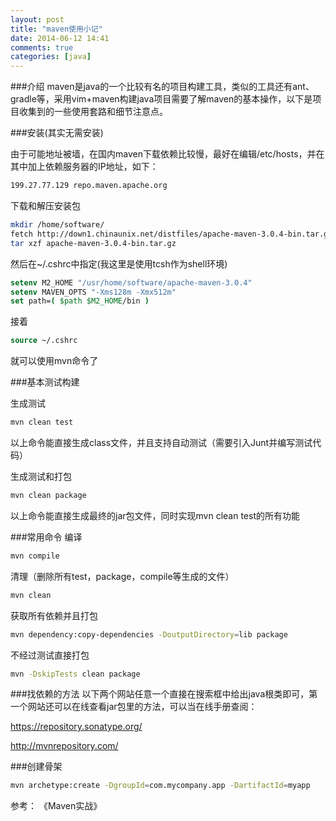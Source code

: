 ```yaml
---
layout: post
title: "maven使用小记"
date: 2014-06-12 14:41
comments: true
categories: [java]
---
```


###介绍
maven是java的一个比较有名的项目构建工具，类似的工具还有ant、gradle等，采用vim+maven构建java项目需要了解maven的基本操作，以下是项目收集到的一些使用套路和细节注意点。

<!-- more -->

###安装(其实无需安装)

由于可能地址被墙，在国内maven下载依赖比较慢，最好在编辑/etc/hosts，并在其中加上依赖服务器的IP地址，如下：

```bash
199.27.77.129 repo.maven.apache.org
```

下载和解压安装包

```bash
mkdir /home/software/
fetch http://down1.chinaunix.net/distfiles/apache-maven-3.0.4-bin.tar.gz
tar xzf apache-maven-3.0.4-bin.tar.gz
```

然后在~/.cshrc中指定(我这里是使用tcsh作为shell环境)

```tcsh
setenv M2_HOME "/usr/home/software/apache-maven-3.0.4"
setenv MAVEN_OPTS "-Xms128m -Xmx512m"
set path=( $path $M2_HOME/bin )
```

接着

```tcsh
source ~/.cshrc
```

就可以使用mvn命令了

###基本测试构建

生成测试

```bash
mvn clean test
```

以上命令能直接生成class文件，并且支持自动测试（需要引入Junt并编写测试代码）

生成测试和打包

```bash
mvn clean package
```

以上命令能直接生成最终的jar包文件，同时实现mvn clean test的所有功能


###常用命令
编译

```bash
mvn compile
```

清理（删除所有test，package，compile等生成的文件）

```bash
mvn clean
```

获取所有依赖并且打包

```bash
mvn dependency:copy-dependencies -DoutputDirectory=lib package
```

不经过测试直接打包

```bash
mvn -DskipTests clean package
```


###找依赖的方法
以下两个网站任意一个直接在搜索框中给出java根类即可，第一个网站还可以在线查看jar包里的方法，可以当在线手册查阅：

https://repository.sonatype.org/

http://mvnrepository.com/

###创建骨架

```bash
mvn archetype:create -DgroupId=com.mycompany.app -DartifactId=myapp
```

参考：
《Maven实战》
